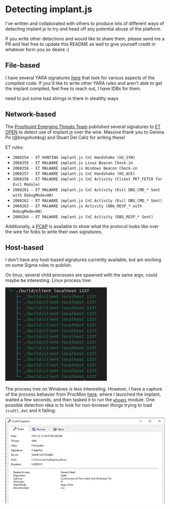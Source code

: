# Detecting implant.js

I've written and collaborated with others to produce lots of different ways of detecting implant.js to try and head off any potential abuse of the platform.

If you write other detections and would like to share them, please send me a PR and feel free to update this README as well to give yourself credit in whatever form you so desire :)

## File-based

I have several YARA signatures [here](rules.yar) that look for various aspects of the compiled code. If you'd like to write other YARA rules and aren't able to get the implant compiled, feel free to reach out, I have IDBs for them.

need to put some bad strings in there in stealthy ways

## Network-based

The [Proofpoint Emerging Threats Team](https://community.emergingthreats.net/) published several signatures to [ET OPEN](http://rules.emergingthreats.net/OPEN_download_instructions.html) to detect use of implant.js over the wire. Massive thank you to Genina Po (@bingohotdog) and Stuart Del Caliz for writing these!

ET rules:
- `2060254 - ET HUNTING implant.js CnC Handshake (HS_SYN)`
- `2060255 - ET MALWARE implant.js Linux Beacon Check-in`
- `2060256 - ET MALWARE implant.js Windows Beacon Check-in`
- `2060257 - ET MALWARE implant.js CnC Handshake (HS_ACK)`
- `2060258 - ET MALWARE implant.js CnC Activity (Client PKT_FETCH for Evil Module)`
- `2060261 - ET MALWARE implant.js CnC Activity (Evil DBG_CMD_* Sent with DebugMode=ON)`
- `2060262 - ET MALWARE implant.js CnC Activity (Evil DBG_CMD_* Sent)`
- `2060263 - ET MALWARE implant.js Activity (DBG_RESP_* with DebugMode=ON)`
- `2060264 - ET MALWARE implant.js CnC Activity (DBG_RESP_* Sent)`

Additionally, a [PCAP](implantjs_traffic.pcap) is available to show what the protocol looks like over the wire for folks to write their own signatures.

## Host-based

I don't have any host-based signatures currently available, but am working on some Sigma rules to publish.

On linux, several child processes are spawned with the same argv, could maybe be interesting. Linux process tree:

![Linux process tree](proctree_linux.png)

The process tree on Windows is less interesting. However, I have a capture of the process behavior from ProcMon [here](client_startup.pml), where I launched the implant, waited a few seconds, and then tasked it to run the [`whoami`](/modules/whoami.js) module. One possible detection idea is to look for non-browser things trying to load `icudtl.dat` and it failing:

![icudtl failing](icudtl_procmon.png)
